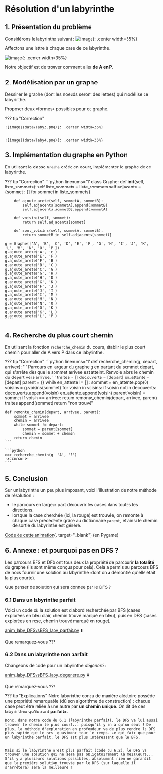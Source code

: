 # Résolution d'un labyrinthe

## 1. Présentation du problème
Considérons le labyrinthe suivant :
![image](data/laby1.png){: .center width=35%}

Affectons une lettre à chaque case de ce labyrinthe.

![image](data/laby2.png){: .center width=35%}

Notre objectif est de trouver comment aller **de A en P**.


## 2. Modélisation par un graphe

Dessiner le graphe (dont les noeuds seront des lettres) qui modélise ce labyrinthe.

Proposer deux «formes» possibles pour ce graphe.


??? tip "Correction"
    
    ![image](data/laby3.png){: .center width=35%}


    ![image](data/laby4.png){: .center width=35%}


## 3. Implémentation du graphe en Python

En utilisant la classe ```Graphe``` créée en cours, implémenter le graphe de ce labyrinthe.


??? tip "Correction"
    ```python linenums='1'
    class Graphe:
        def __init__(self, liste_sommets):
            self.liste_sommets = liste_sommets
            self.adjacents = {sommet : [] for sommet in liste_sommets}

        def ajoute_arete(self, sommetA, sommetB):
            self.adjacents[sommetA].append(sommetB)
            self.adjacents[sommetB].append(sommetA)

        def voisins(self, sommet):
            return self.adjacents[sommet]

        def sont_voisins(self, sommetA, sommetB):
            return sommetB in self.adjacents[sommetA]

    g = Graphe(['A', 'B', 'C', 'D', 'E', 'F', 'G', 'H', 'I', 'J', 'K', 'L', 'M', 'N', 'O', 'P'])
    g.ajoute_arete('A', 'E')
    g.ajoute_arete('E', 'F')
    g.ajoute_arete('F', 'B')
    g.ajoute_arete('B', 'C')
    g.ajoute_arete('C', 'G')
    g.ajoute_arete('G', 'H')
    g.ajoute_arete('H', 'D')
    g.ajoute_arete('G', 'K')
    g.ajoute_arete('F', 'J')
    g.ajoute_arete('J', 'I')
    g.ajoute_arete('I', 'M')
    g.ajoute_arete('M', 'N')
    g.ajoute_arete('N', 'O')
    g.ajoute_arete('O', 'K')
    g.ajoute_arete('K', 'L')
    g.ajoute_arete('L', 'P')
    ```


## 4. Recherche du plus court chemin

En utilisant la fonction ```recherche_chemin``` du cours, établir le plus court chemin pour aller de A vers P dans ce labyrinthe.


??? tip "Correction"
    ```python linenums='1'
    def recherche_chemin(g, depart, arrivee):
        '''
        Parcours en largeur du graphe g en partant du sommet depart,
        qui s'arrête dès que le sommet arrivee est atteint.
        Renvoie alors le chemin du depart vers arrivee.
        '''
        traites = []
        decouverts = [depart]
        en_attente = [depart]
        parent = {}
        while en_attente != [] :
            sommet = en_attente.pop(0)
            voisins = g.voisins(sommet)
            for voisin in voisins:
                if voisin not in decouverts:
                    decouverts.append(voisin)
                    en_attente.append(voisin)
                    parent[voisin] = sommet
                    if voisin == arrivee:
                        return remonte_chemin(depart, arrivee, parent)
            traites.append(sommet)
        return "non trouvé"  


    def remonte_chemin(depart, arrivee, parent):
        sommet = arrivee
        chemin = arrivee
        while sommet != depart:
            sommet = parent[sommet]
            chemin = sommet + chemin
        return chemin
    ```

    ```python
    >>> recherche_chemin(g, 'A', 'P')
    'AEFBCGKLP'
    ```


## 5. Conclusion

Sur un labyrinthe un peu plus imposant, voici l'illustration de notre méthode de résolution :

<center>
<gif-player src="https://glassus.github.io/terminale_nsi/T1_Structures_de_donnees/1.4_Graphes/data/sol_laby.gif" speed="1" play></gif-player>
</center>


- le parcours en largeur part découvrir les cases dans toutes les directions.
- lorsque la case cherchée (ici, la rouge) est trouvée, on remonte à chaque case précédente grâce au dictionnaire ```parent```, et ainsi le chemin de sortie du labyrinthe est généré. 
 
[Code de cette animation](data/anim_laby.py){. target="_blank"} (en Pygame)


## 6. Annexe : et pourquoi pas en DFS ?

Les parcours BFS et DFS ont tous deux la propriété de parcourir **la totalité** du graphe (ils sont même conçus pour cela). Cela a permis au parcours BFS de nous fournir une solution au labyrinthe (dont on a démontré qu'elle était la plus courte).

Que penser de solution qui sera donnée par le DFS ?

### 6.1 Dans un labyrinthe parfait

Voici un code où la solution est d'abord recherchée par BFS (cases explorées en bleu clair, chemin trouvé marqué en bleu), puis en DFS (cases explorées en rose, chemin trouvé marqué en rouge).

[anim_laby_DFSvsBFS_laby_parfait.py](data/anim_laby_DFSvsBFS_laby_parfait.py) :arrow_down:

Que remarquez-vous ???


### 6.2 Dans un labyrinthe non parfait

Changeons de code pour un labyrinthe *dégénéré* :

[anim_laby_DFSvsBFS_laby_degenere.py](data/anim_laby_DFSvsBFS_laby_degenere.py) :arrow_down:

Que remarquez-vous ???


??? tip "Explications"
    Notre labyrinthe conçu de manière aléatoire possède une propriété remarquable (dû son algorithme de construction) : chaque case peut être reliée à une autre par **un chemin unique**. On dit de ces labyrinthes qu'ils sont **parfaits**.

    Donc, dans notre code du 6.1 (labyrinthe parfait), le DFS va lui aussi trouver le chemin le plus court... puisqu'il y en a qu'un seul ! De plus, la méthode d'exploration en profondeur va de plus rendre le DFS plus rapide que le BFS, quasiment tout le temps. Ce qui fait que pour un labyrinthe parfait, le DFS est plus intéressant que le BFS.


    Mais si le labyrinthe n'est plus parfait (code du 6.2), le DFS va trouver une solution qui ne sera pas obligatoirement la meilleure... S'il y a plusieurs solutions possibles, absolument rien ne garantit que la première solution trouvée par le DFS (sur laquelle il s'arrêtera) sera la meilleure !